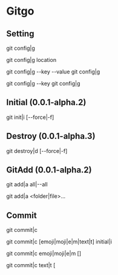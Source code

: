 # Gitgo

## Setting

<!-- open config with $EDITOR -->
git config|g
<!-- open config location -->
git config|g location
<!-- set config by key and value -->
git config|g --key <key> --value <value>
git config|g <key> <value>
<!-- get config by key -->
git config|g --key <key>
git config|g <key>

## Initial (0.0.1-alpha.2)

<!-- create .git folder -->
git init|i [--force|-f]

## Destroy (0.0.1-alpha.3)

<!-- delete .git folder -->
git destroy|d [--force|-f]

## GitAdd (0.0.1-alpha.2)

<!-- add every changes -->
git add|a all|--all
<!-- add only input folders|files -->
git add|a <folder|file>...

## Commit

<!-- open commitment prompt -->
git commit|c
<!-- commit with default inital commit -->
git commit|c [emoji|moji|e|m|text|t] initial|i
<!-- change commit with emoji -->
git commit|c emoji|moji|e|m [<message>]
<!-- change commit with text -->
git commit|c text|t [<title>] [<message>]

## Push

<!-- push code and create upstream -->
git push|p set|s [--repo <repository>] [--branch <branch>] <link>
<!-- push code -->
git push|p [--force|-f] [--repo <repository>] [<branch>...] 

## Pull

<!-- pull code -->
git pull|P [--force|-f] [<repository>] [<branch>...]